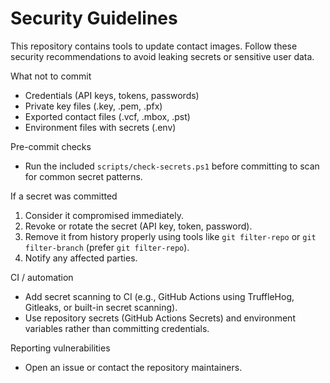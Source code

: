 # Security Guidelines

This repository contains tools to update contact images. Follow these security recommendations to avoid leaking secrets or sensitive user data.

What not to commit
- Credentials (API keys, tokens, passwords)
- Private key files (.key, .pem, .pfx)
- Exported contact files (.vcf, .mbox, .pst)
- Environment files with secrets (.env)

Pre-commit checks
- Run the included `scripts/check-secrets.ps1` before committing to scan for common secret patterns.

If a secret was committed
1. Consider it compromised immediately.
2. Revoke or rotate the secret (API key, token, password).
3. Remove it from history properly using tools like `git filter-repo` or `git filter-branch` (prefer `git filter-repo`).
4. Notify any affected parties.

CI / automation
- Add secret scanning to CI (e.g., GitHub Actions using TruffleHog, Gitleaks, or built-in secret scanning).
- Use repository secrets (GitHub Actions Secrets) and environment variables rather than committing credentials.

Reporting vulnerabilities
- Open an issue or contact the repository maintainers.
